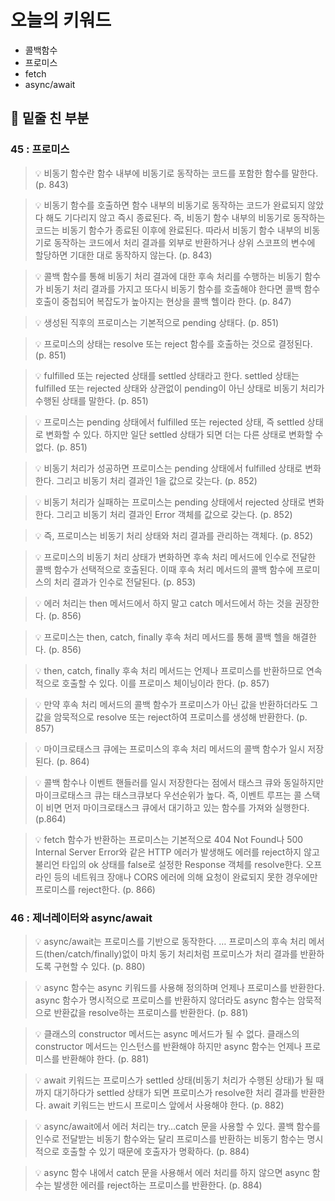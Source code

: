 # 오늘의 키워드

- 콜백함수
- 프로미스
- fetch
- async/await

## 📝 밑줄 친 부분

### 45 : 프로미스


>💡 비동기 함수란 함수 내부에 비동기로 동작하는 코드를 포함한 함수를 말한다. (p. 843)




>💡 비동기 함수를 호출하면 함수 내부의 비동기로 동작하는 코드가 완료되지 않았다 해도 기다리지 않고 즉시 종료된다. 즉, 비동기 함수 내부의 비동기로 동작하는 코드는 비동기 함수가 종료된 이후에 완료된다. 따라서 비동기 함수 내부의 비동기로 동작하는 코드에서 처리 결과를 외부로 반환하거나 상위 스코프의 변수에 할당하면 기대한 대로 동작하지 않는다. (p. 843)




>💡 콜백 함수를 통해 비동기 처리 결과에 대한 후속 처리를 수행하는 비동기 함수가 비동기 처리 결과를 가지고 또다시 비동기 함수를 호출해야 한다면 콜백 함수 호출이 중첩되어 복잡도가 높아지는 현상을 콜백 헬이라 한다. (p. 847)




>💡 생성된 직후의 프로미스는 기본적으로 pending 상태다. (p. 851)




>💡 프로미스의 상태는 resolve 또는 reject 함수를 호출하는 것으로 결정된다. (p. 851)




>💡 fulfilled 또는 rejected 상태를 settled 상태라고 한다. settled 상태는 fulfilled 또는 rejected 상태와 상관없이 pending이 아닌 상태로 비동기 처리가 수행된 상태를 말한다. (p. 851)




>💡 프로미스는 pending 상태에서 fulfilled 또는 rejected 상태, 즉 settled 상태로 변화할 수 있다. 하지만 일단 settled 상태가 되면 더는 다른 상태로 변화할 수 없다. (p. 851)




>💡 비동기 처리가 성공하면 프로미스는 pending 상태에서 fulfilled 상태로 변화한다. 그리고 비동기 처리 결과인 1을 값으로 갖는다. (p. 852)




>💡 비동기 처리가 실패하는 프로미스는 pending 상태에서 rejected 상태로 변화한다. 그리고 비동기 처리 결과인 Error 객체를 값으로 갖는다. (p. 852)




>💡 즉, 프로미스는 비동기 처리 상태와 처리 결과를 관리하는 객체다. (p. 852)




>💡 프로미스의 비동기 처리 상태가 변화하면 후속 처리 메서드에 인수로 전달한 콜백 함수가 선택적으로 호출된다. 이때 후속 처리 메서드의 콜백 함수에 프로미스의 처리 결과가 인수로 전달된다. (p. 853)




>💡 에러 처리는 then 메서드에서 하지 말고 catch 메서드에서 하는 것을 권장한다. (p. 856)




>💡 프로미스는 then, catch, finally 후속 처리 메서드를 통해 콜백 헬을 해결한다. (p. 856)




>💡 then, catch, finally 후속 처리 메서드는 언제나 프로미스를 반환하므로 연속적으로 호출할 수 있다. 이를 프로미스 체이닝이라 한다. (p. 857)




>💡 만약 후속 처리 메서드의 콜백 함수가 프로미스가 아닌 값을 반환하더라도 그 값을 암묵적으로 resolve 또는 reject하여 프로미스를 생성해 반환한다. (p. 857)




>💡 마이크로태스크 큐에는 프로미스의 후속 처리 메서드의 콜백 함수가 일시 저장된다. (p. 864)




>💡 콜백 함수나 이벤트 핸들러를 일시 저장한다는 점에서 태스크 큐와 동일하지만 마이크로태스크 큐는 태스크큐보다 우선순위가 높다. 즉, 이벤트 루프는 콜 스택이 비면 먼저 마이크로태스크 큐에서 대기하고 있는 함수를 가져와 실행한다. (p.864)




>💡 fetch 함수가 반환하는 프로미스는 기본적으로 404 Not Found나 500 Internal Server Error와 같은 HTTP 에러가 발생해도 에러를 reject하지 않고 불리언 타입의 ok 상태를 false로 설정한 Response 객체를 resolve한다. 오프라인 등의 네트워크 장애나 CORS 에러에 의해 요청이 완료되지 못한 경우에만 프로미스를 reject한다. (p. 866)



### 46 : 제너레이터와 async/await


>💡 async/await는 프로미스를 기반으로 동작한다. … 프로미스의 후속 처리 메서드(then/catch/finally)없이 마치 동기 처리처럼 프로미스가 처리 결과를 반환하도록 구현할 수 있다. (p. 880)




>💡 async 함수는 async 키워드를 사용해 정의하며 언제나 프로미스를 반환한다. async 함수가 명시적으로 프로미스를 반환하지 않더라도 async 함수는 암묵적으로 반환값을 resolve하는 프로미스를 반환한다. (p. 881)




>💡 클래스의 constructor 메서드는 async 메서드가 될 수 없다. 클래스의 constructor 메서드는 인스턴스를 반환해야 하지만 async 함수는 언제나 프로미스를 반환해야 한다. (p. 881)




>💡 await 키워드는 프로미스가 settled 상태(비동기 처리가 수행된 상태)가 될 때까지 대기하다가 settled 상태가 되면 프로미스가 resolve한 처리 결과를 반환한다. await 키워드는 반드시 프로미스 앞에서 사용해야 한다. (p. 882)




>💡 async/await에서 에러 처리는 try…catch 문을 사용할 수 있다. 콜백 함수를 인수로 전달받는 비동기 함수와는 달리 프로미스를 반환하는 비동기 함수는 명시적으로 호출할 수 있기 때문에 호출자가 명확하다. (p. 884)




>💡 async 함수 내에서 catch 문을 사용해서 에러 처리를 하지 않으면 async 함수는 발생한 에러를 reject하는 프로미스를 반환한다. (p. 884)

